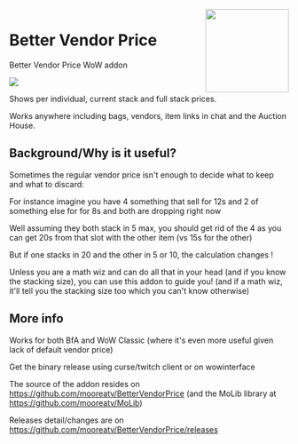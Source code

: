 <img src="https://raw.githubusercontent.com/mooreatv/BetterVendorPrice/master/BetterVendorPrice.png" height=150 width=150 align=right>

# Better Vendor Price
Better Vendor Price WoW addon

<img src="https://raw.githubusercontent.com/mooreatv/BetterVendorPrice/master/sample.png">

Shows per individual, current stack and full stack prices.

Works anywhere including bags, vendors, item links in chat and the Auction House.

## Background/Why is it useful?
Sometimes the regular vendor price isn't enough to decide what to keep and what to discard: 

For instance imagine you have 4 something that sell for 12s and 2 of something else for for 8s and both are dropping right now

Well assuming they both stack in 5 max, you should get rid of the 4 as you can get 20s from that slot with the other item (vs 15s for the other)
 
But if one stacks in 20 and the other in 5 or 10, the calculation changes !

Unless you are a math wiz and can do all that in your head (and if you know the stacking size), you can use this addon to guide you! (and if a math wiz, it'll tell you the stacking size too which you can't know otherwise)

## More info
Works for both BfA and WoW Classic (where it's even more useful given lack of default vendor price)

Get the binary release using curse/twitch client or on wowinterface

The source of the addon resides on https://github.com/mooreatv/BetterVendorPrice
(and the MoLib library at https://github.com/mooreatv/MoLib)

Releases detail/changes are on https://github.com/mooreatv/BetterVendorPrice/releases
